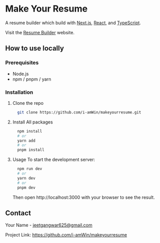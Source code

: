 # Make Your Resume

A resume builder which build with [Next.js](https://nextjs.org/), [React](https://reactjs.org/), and [TypeScript](https://www.typescriptlang.org/).

Visit the [Resume Builder](https://makeyourresume.vercel.app/) website.

## How to use locally

### Prerequisites

- Node.js
- npm / pnpm / yarn

### Installation

1. Clone the repo

   ```bash
     git clone https://github.com/i-amWin/makeyourresume.git
   ```

2. Install All packages

   ```bash
     npm install
     # or
     yarn add
     # or
     pnpm install
   ```

3. Usage
   To start the development server:

   ```bash
     npm run dev
     # or
     yarn dev
     # or
     pnpm dev
   ```

   Then open http://localhost:3000 with your browser to see the result.

## Contact

Your Name - jeetgangwar625@gmail.com

Project Link: https://github.com/i-amWin/makeyourresume

